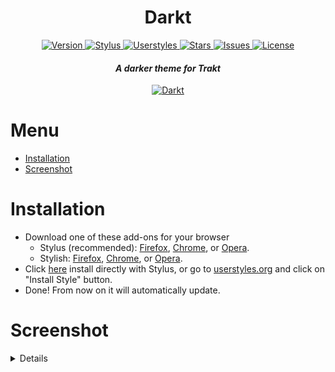 <p align="center">
  <h1 align="center">Darkt</h1>
</p>
<p align="center">
  <a href="#">
    <img src="https://img.shields.io/badge/version-2.0.0-ED1C24.svg?longCache=true&style=flat-square" alt="Version">
  </a>
  <a href="https://raw.githubusercontent.com/iFelix18/Darkt/master/darkt.user.css">
   <img src="https://img.shields.io/badge/install%20directly%20with-Stylus-00adad.svg?longCache=true&style=flat-square" title="Click here!" alt="Stylus">
  </a>
  <a href="https://userstyles.org/styles/148514/darkt-a-darker-theme-for-trakt">
   <img src="https://img.shields.io/badge/dynamic/json.svg?label=userstyles.org%20installations&url=https%3A%2F%2Fwidget.userstyles.org%2Fstyles%2F148514%2Fdarkt-a-dark-theme-for-trakt.json&query=total_installs&colorB=e51ced&longCache=true&style=flat-square" alt="Userstyles">
  </a>
  <a href="https://github.com/iFelix18/Darkt/stargazers">
   <img src="https://img.shields.io/github/stars/iFelix18/Darkt.svg?longCache=true&style=flat-square" alt="Stars">
  </a>
  <a href="https://github.com/iFelix18/Darkt/issues">
   <img src="https://img.shields.io/github/issues/iFelix18/Darkt.svg?longCache=true&style=flat-square" alt="Issues">
  </a>
  <a href="https://creativecommons.org/licenses/by-sa/4.0/">
   <img src="https://img.shields.io/github/license/iFelix18/Darkt.svg?longCache=true&style=flat-square" alt="License">
  </a>
  <i><h4 align="center">A darker theme for Trakt</h4></i>
</p>

<p align="center">
 <a href="https://github.com/iFelix18/Darkt/blob/master/README.md#screenshot">
  <img src="https://i.imgur.com/jYMxfKZ.png" title="Click to see more screenshots" alt="Darkt"/>
 </a>
</p>

# Menu
* [Installation](https://github.com/iFelix18/Darkt/blob/master/README.md#installation)
* [Screenshot](https://github.com/iFelix18/Darkt/blob/master/README.md#screenshot)
# Installation
* Download one of these add-ons for your browser
  * Stylus (recommended): [Firefox](https://addons.mozilla.org/firefox/addon/styl-us/), [Chrome](https://chrome.google.com/webstore/detail/clngdbkpkpeebahjckkjfobafhncgmne),  or [Opera](https://addons.opera.com/extensions/details/stylus/).
  * Stylish: [Firefox](https://addons.mozilla.org/firefox/addon/stylish/), [Chrome](https://chrome.google.com/webstore/detail/stylish-custom-themes-for/fjnbnpbmkenffdnngjfgmeleoegfcffe),  or [Opera](https://addons.opera.com/extensions/details/stylish/).
* Click [here](https://raw.githubusercontent.com/iFelix18/Darkt/master/darkt.user.css) install directly with Stylus, or go to [userstyles.org](https://userstyles.org/styles/148514/darkt-a-darker-theme-for-trakt) and click on "Install Style" button.
* Done! From now on it will automatically update.

# Screenshot
<details>
 <p align="center">
  <img src="https://i.imgur.com/ms58jKT.png" alt="dashboard"/>
 </p>
 <p align="center">
  <img src="https://i.imgur.com/Mqmkcef.png" alt="movie"/>
 </p>
  <p align="center">
  <img src="https://i.imgur.com/SE9EVV0.png" alt="tv series"/>
 </p>
</details> 
